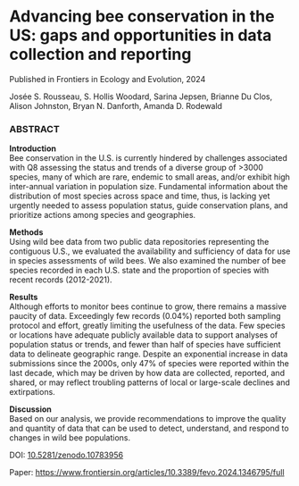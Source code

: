 # **Advancing bee conservation in the US: gaps and opportunities in data collection and reporting**
Published in Frontiers in Ecology and Evolution, 2024  

Josée S. Rousseau, S. Hollis Woodard, Sarina Jepsen, Brianne Du Clos, Alison Johnston, Bryan N. Danforth, Amanda D. Rodewald

### ABSTRACT

**Introduction**   
Bee conservation in the U.S. is currently hindered by challenges associated with Q8
assessing the status and trends of a diverse group of >3000 species, many of
which are rare, endemic to small areas, and/or exhibit high inter-annual variation
in population size. Fundamental information about the distribution of most
species across space and time, thus, is lacking yet urgently needed to assess
population status, guide conservation plans, and prioritize actions among species
and geographies. 

**Methods**  
Using wild bee data from two public data repositories representing the contiguous U.S., 
we evaluated the availability and sufficiency of data for use in species assessments of 
wild bees. We also examined the number of bee species recorded in each U.S. state and 
the proportion of species with recent records (2012-2021). 

**Results**    
Although efforts to monitor bees continue to grow, there remains a massive paucity 
of data. Exceedingly few records (0.04%) reported both sampling protocol and effort, 
greatly limiting the usefulness of the data. Few species or locations have adequate 
publicly available data to support analyses of population status or trends, and fewer 
than half of species have sufficient data to delineate geographic range. Despite an 
exponential increase in data submissions since the 2000s, only 47% of species were 
reported within the last decade, which may be driven by how data are collected, reported, 
and shared, or may reflect troubling patterns of local or large-scale declines and
extirpations. 

**Discussion**    
Based on our analysis, we provide recommendations to improve the
quality and quantity of data that can be used to detect, understand, and respond
to changes in wild bee populations.

 DOI: [10.5281/zenodo.10783956](https://zenodo.org/records/10783956)

Paper: https://www.frontiersin.org/articles/10.3389/fevo.2024.1346795/full

